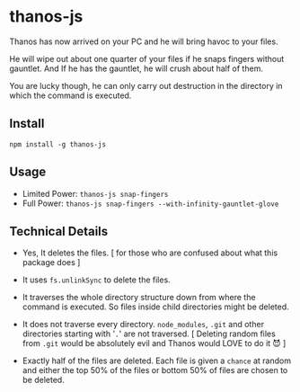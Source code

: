 # thanos-js

Thanos has now arrived on your PC and he will bring havoc to your files.

He will wipe out about one quarter of your files if he snaps fingers without gauntlet.
And If he has the gauntlet, he will crush about half of them.

You are lucky though, he can only carry out destruction in the directory in which the command is executed.

## Install

`npm install -g thanos-js`

## Usage

-   Limited Power: `thanos-js snap-fingers`
-   Full Power: `thanos-js snap-fingers --with-infinity-gauntlet-glove`

## Technical Details

-   Yes, It deletes the files. [ for those who are confused about what this package does ]

-   It uses `fs.unlinkSync` to delete the files.

-   It traverses the whole directory structure down from where the command is executed. So files inside child directories might be deleted.

-   It does not traverse every directory. `node_modules`, `.git` and other directories starting with '`.`' are not traversed. [ Deleting random files from `.git` would be absolutely evil and Thanos would LOVE to do it 😈 ]
-   Exactly half of the files are deleted. Each file is given a `chance` at random and either the top 50% of the files or bottom 50% of files are chosen to be deleted.
